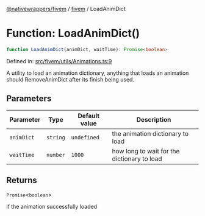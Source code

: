[@nativewrappers/fivem](../../README.md) / [fivem](../README.md) / LoadAnimDict

# Function: LoadAnimDict()

```ts
function LoadAnimDict(animDict, waitTime): Promise<boolean>
```

Defined in: [src/fivem/utils/Animations.ts:9](https://github.com/nativewrappers/nativewrappers/blob/4bf6e80cad9d1396d4cdc3ea16cf4f39993ed50e/src/fivem/utils/Animations.ts#L9)

A utility to load an animation dictionary, anything that loads an animation should RemoveAnimDict after its finish being used.

## Parameters

| Parameter | Type | Default value | Description |
| ------ | ------ | ------ | ------ |
| `animDict` | `string` | `undefined` | the animation dictionary to load |
| `waitTime` | `number` | `1000` | how long to wait for the dictionary to load |

## Returns

`Promise`\<`boolean`\>

if the animation successfully loaded
